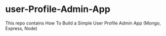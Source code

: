 # user-Profile-Admin-App
This repo contains How To Build a Simple User Profile Admin App (Mongo, Express, Node)
